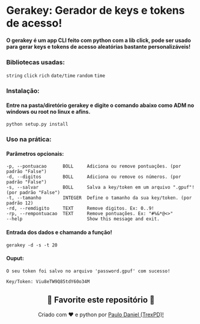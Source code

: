 # Gerakey: Gerador de keys e tokens de acesso!

#### O gerakey é um app CLI feito com python com a lib click, pode ser usado para gerar keys e tokens de acesso aleatórias bastante personalizáveis!

### Bibliotecas usadas:

```string```
```click```
```rich```
```date/time```
```random```
```time```

### Instalação:

#### Entre na pasta/diretório gerakey e digite o comando abaixo como ADM no windows ou root no linux e afins.

<!-- <div style="background-color: black; color:white; padding: 15px; border-radius: 5px; text-align: left; font-size: 13px">python setup.py install</div>  -->

```python setup.py install```

### Uso na prática:

#### Parâmetros opcionais:

```
-p, --pontuacao      BOLL     Adiciona ou remove pontuações. (por padrão "False")
-d, --digitos        BOLL     Adiciona ou remove os números. (por padrão "False")
-s, --salvar         BOLL     Salva a key/token em um arquivo ".gpuf"! (por padrão "False")
-t, --tamanho        INTEGER  Define o tamanho da sua key/token. (por padrão 12)
-rd, --remdigito     TEXT     Remove digitos. Ex: 0..9!
-rp, --rempontuacao  TEXT     Remove pontuações. Ex: "#%&*@<>"
--help                        Show this message and exit.
```

#### Entrada dos dados e chamando a função!
<!-- 
<div style="background-color: black; color:white; padding: 15px; border-radius: 5px; text-align: left; font-size: 13px">gerakey -d -s -t 20</div> -->

```gerakey -d -s -t 20```

#### Ouput:
```
O seu token foi salvo no arquivo 'password.gpuf' com sucesso!

Key/Token: Viu8eTW9Q85tdY60o34M
```


<h2 align="center">
    <strong>🌟
        Favorite este repositório 
    </strong>🌟
</h2>


<p align="center">
    Criado com ❤️ e python por
        <a href="https://github.com/TrexPD">
            Paulo Daniel (TrexPD)!
        </a>
</p> 
